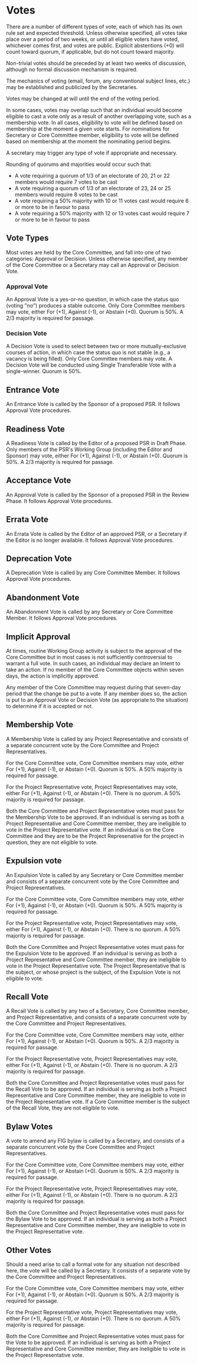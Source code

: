 # Votes

There are a number of different types of vote, each of which has its own rule set and expected threshold. Unless otherwise specified, all votes take place over a period of two weeks, or until all eligible voters have voted, whichever comes first, and votes are public. Explicit abstentions (+0) will count toward quorum, if applicable, but do not count toward majority.

Non-trivial votes should be preceded by at least two weeks of discussion, although no formal discussion mechanism is required.

The mechanics of voting (email, forum, any conventional subject lines, etc.) may be established and publicized by the Secretaries.

Votes may be changed at will until the end of the voting period.

In some cases, votes may overlap such that an individual would become eligible to cast a vote only as a result of another overlapping vote, such as a membership vote. In all cases, eligibility to vote will be defined based on membership at the moment a given vote starts. For nominations for Secretary or Core Committee member, eligibility to vote will be defined based on membership at the moment the nominating period begins.

A secretary may trigger any type of vote if appropriate and necessary.

Rounding of quorums and majorities would occur such that:

* A vote requiring a quorum of 1/3 of an electorate of 20, 21 or 22 members would require 7 votes to be cast
* A vote requiring a quorum of 1/3 of an electorate of 23, 24 or 25 members would require 8 votes to be cast
* A vote requiring a 50% majority with 10 or 11 votes cast would require 6 or more to be in favour to pass
* A vote requiring a 50% majority with 12 or 13 votes cast would require 7 or more to be in favour to pass

## Vote Types

Most votes are held by the Core Committee, and fall into one of two categories: Approval or Decision.  Unless otherwise specified, any member of the Core Committee or a Secretary may call an Approval or Decision Vote.

### Approval Vote

An Approval Vote is a yes-or-no question, in which case the status quo (voting "no") produces a stable outcome. Only Core Committee members may vote, either For (+1), Against (-1), or Abstain (+0). Quorum is 50%. A 2/3 majority is required for passage.

### Decision Vote

A Decision Vote is used to select between two or more mutually-exclusive courses of action, in which case the status quo is not stable (e.g., a vacancy is being filled).  Only Core Committee members may vote.  A Decision Vote will be conducted using Single Transferable Vote with a single-winner.  Quorum is 50%.

## Entrance Vote

An Entrance Vote is called by the Sponsor of a proposed PSR.  It follows Approval Vote procedures.

## Readiness Vote

A Readiness Vote is called by the Editor of a proposed PSR in Draft Phase. Only members of the PSR's Working Group (including the Editor and Sponsor) may vote, either For (+1), Against (-1), or Abstain (+0). Quorum is 50%. A 2/3 majority is required for passage.

## Acceptance Vote

An Approval Vote is called by the Sponsor of a proposed PSR in the Review Phase. It follows Approval Vote procedures.

## Errata Vote

An Errata Vote is called by the Editor of an approved PSR, or a Secretary if the Editor is no longer available. It follows Approval Vote procedures.

## Deprecation Vote

A Deprecation Vote is called by any Core Committee Member. It follows Approval Vote procedures.

## Abandonment Vote

An Abandonment Vote is called by any Secretary or Core Committee Member. It follows Approval Vote procedures.

## Implicit Approval

At times, routine Working Group activity is subject to the approval of the Core Committee but in most cases is not sufficiently controversial to warrant a full vote.  In such cases, an individual may declare an Intent to take an action.  If no member of the Core Committee objects within seven days, the action is implicitly approved.

Any member of the Core Committee may request during that seven-day period that the change be put to a vote.  If any member does so, the action is put to an Approval Vote or Decision Vote (as appropriate to the situation) to determine if it is accepted or not.

## Membership Vote

A Membership Vote is called by any Project Representative and consists of a separate concurrent vote by the Core Committee and Project Representatives.

For the Core Committee vote, Core Committee members may vote, either For (+1), Against (-1), or Abstain (+0). Quorum is 50%. A 50% majority is required for passage.

For the Project Representative vote, Project Representatives may vote, either For (+1), Against (-1), or Abstain (+0). There is no quorum. A 50% majority is required for passage.

Both the Core Committee and Project Representative votes must pass for the Membership Vote to be approved. If an individual is serving as both a Project Representative and Core Committee member, they are ineligible to vote in the Project Representative vote. If an individual is on the Core Committee and they are to be the Project Represenative for the project in question, they are not eligible to vote.

## Expulsion vote

An Expulsion Vote is called by any Secretary or Core Committee member and consists of a separate concurrent vote by the Core Committee and Project Representatives.

For the Core Committee vote, Core Committee members may vote, either For (+1), Against (-1), or Abstain (+0). Quorum is 50%. A 50% majority is required for passage.

For the Project Representative vote, Project Representatives may vote, either For (+1), Against (-1), or Abstain (+0). There is no quorum. A 50% majority is required for passage.

Both the Core Committee and Project Representative votes must pass for the Expulsion Vote to be approved. If an individual is serving as both a Project Representative and Core Committee member, they are ineligible to vote in the Project Representative vote. The Project Representative that is the subject, or whose project is the subject, of the Expulsion Vote is not eligible to vote.

## Recall Vote

A Recall Vote is called by any two of a Secretary, Core Committee member, and Project Representative, and consists of a separate concurrent vote by the Core Committee and Project Representatives.

For the Core Committee vote, Core Committee members may vote, either For (+1), Against (-1), or Abstain (+0). Quorum is 50%. A 2/3 majority is required for passage.

For the Project Representative vote, Project Representatives may vote, either For (+1), Against (-1), or Abstain (+0). There is no quorum. A 2/3 majority is required for passage.

Both the Core Committee and Project Representative votes must pass for the Recall Vote to be approved. If an individual is serving as both a Project Representative and Core Committee member, they are ineligible to vote in the Project Representative vote. If a Core Committee member is the subject of the Recall Vote, they are not eligible to vote.

## Bylaw Votes

A vote to amend any FIG bylaw is called by a Secretary, and consists of a separate concurrent vote by the Core Committee and Project Representatives.

For the Core Committee vote, Core Committee members may vote, either For (+1), Against (-1), or Abstain (+0). Quorum is 50%. A 2/3 majority is required for passage.

For the Project Representative vote, Project Representatives may vote, either For (+1), Against (-1), or Abstain (+0). There is no quorum. A 2/3 majority is required for passage.

Both the Core Committee and Project Representative votes must pass for the Bylaw Vote to be approved. If an individual is serving as both a Project Representative and Core Committee member, they are ineligible to vote in the Project Representative vote.

## Other Votes

Should a need arise to call a formal vote for any situation not described here, the vote will be called by a Secretary. It consists of a separate vote by the Core Committee and Project Representatives.

For the Core Committee vote, Core Committee members may vote, either For (+1), Against (-1), or Abstain (+0). Quorum is 50%. A 2/3 majority is required for passage.

For the Project Representative vote, Project Representatives may vote, either For (+1), Against (-1), or Abstain (+0). There is no quorum. A 50% majority is required for passage.

Both the Core Committee and Project Representative votes must pass for the Vote to be approved. If an individual is serving as both a Project Representative and Core Committee member, they are ineligible to vote in the Project Representative vote.
